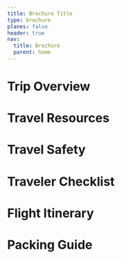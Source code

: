 ```yaml
---
title: Brochure Title
type: brochure
planes: false
header: true
nav:
  title: Brochure
  parent: home
---
```


<div id="appOverview" x-data="editor()" x-init="currentId = 'appOverview'" x-show="currentId === $el.id" x-cloak>

# Trip Overview

</div>

<div id="appResources" x-data="editor()" x-show="currentId === $el.id" x-cloak>

# Travel Resources

</div>

<div id="appSafety" x-data="editor()" x-show="currentId === $el.id" x-cloak>

# Travel Safety

</div>

<div id="appChecklist" x-data="editor()" x-show="currentId === $el.id" x-cloak>

# Traveler Checklist

</div>

<div id="appFlights" x-data="editor()" x-show="currentId === $el.id" x-cloak>

# Flight Itinerary

</div>

<div id="appPacking" x-data="editor()" x-show="currentId === $el.id" x-cloak>

# Packing Guide

</div>
